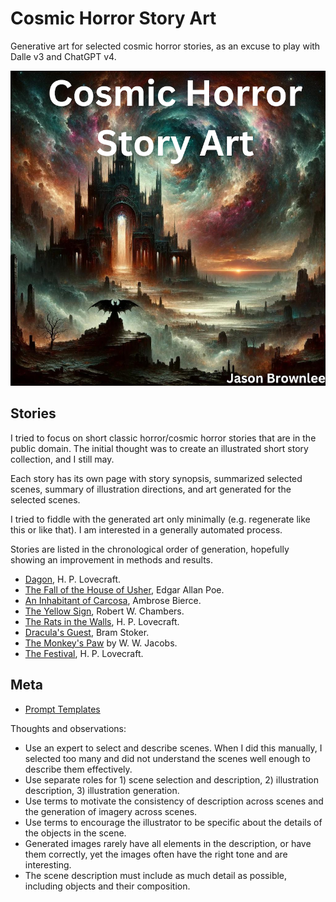  # Cosmic Horror Story Art

Generative art for selected cosmic horror stories, as an excuse to play with Dalle v3 and ChatGPT v4.

![cover](stories/cover.png)

## Stories

I tried to focus on short classic horror/cosmic horror stories that are in the public domain. The initial thought was to create an illustrated short story collection, and I still may.

Each story has its own page with story synopsis, summarized selected scenes, summary of illustration directions, and art generated for the selected scenes.

I tried to fiddle with the generated art only minimally (e.g. regenerate like this or like that). I am interested in a generally automated process.

Stories are listed in the chronological order of generation, hopefully showing an improvement in methods and results.

* [Dagon](stories/dagon/README.md), H. P. Lovecraft.
* [The Fall of the House of Usher](stories/usher/README.md), Edgar Allan Poe.
* [An Inhabitant of Carcosa](stories/carcosa/README.md), Ambrose Bierce.
* [The Yellow Sign](stories/yellowsign/README.md), Robert W. Chambers.
* [The Rats in the Walls](stories/rats/README.md), H. P. Lovecraft.
* [Dracula's Guest](stories/draculasguest/README.md), Bram Stoker.
* [The Monkey's Paw](stories/monkeyspaw/README.md) by W. W. Jacobs.
* [The Festival](stories/festival/README.md), H. P. Lovecraft.

## Meta

* [Prompt Templates](stories/prompt_templates.md)

Thoughts and observations:

* Use an expert to select and describe scenes. When I did this manually, I selected too many and did not understand the scenes well enough to describe them effectively.
* Use separate roles for 1) scene selection and description, 2) illustration description, 3) illustration generation.
* Use terms to motivate the consistency of description across scenes and the generation of imagery across scenes.
* Use terms to encourage the illustrator to be specific about the details of the objects in the scene.
* Generated images rarely have all elements in the description, or have them correctly, yet the images often have the right tone and are interesting.
* The scene description must include as much detail as possible, including objects and their composition.

